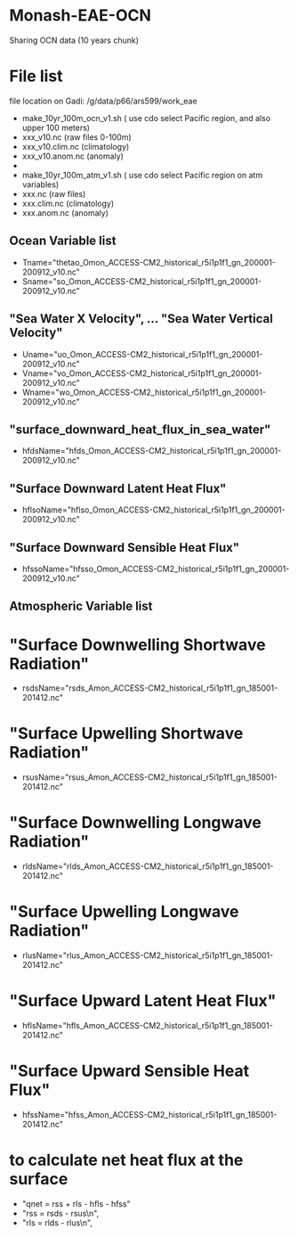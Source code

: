 # Monash-EAE-OCN
Sharing OCN data (10 years chunk)

# File list
file location on Gadi:
/g/data/p66/ars599/work_eae

* make_10yr_100m_ocn_v1.sh ( use cdo select Pacific region, and also upper 100 meters)
* xxx_v10.nc (raw files 0-100m)
* xxx_v10.clim.nc (climatology)
* xxx_v10.anom.nc (anomaly)
*
* make_10yr_100m_atm_v1.sh ( use cdo select Pacific region on atm variables)
* xxx.nc (raw files)
* xxx.clim.nc (climatology)
* xxx.anom.nc (anomaly)


## Ocean Variable list
* Tname="thetao_Omon_ACCESS-CM2_historical_r5i1p1f1_gn_200001-200912_v10.nc"
* Sname="so_Omon_ACCESS-CM2_historical_r5i1p1f1_gn_200001-200912_v10.nc"

## "Sea Water X Velocity", ... "Sea Water Vertical Velocity"
* Uname="uo_Omon_ACCESS-CM2_historical_r5i1p1f1_gn_200001-200912_v10.nc"
* Vname="vo_Omon_ACCESS-CM2_historical_r5i1p1f1_gn_200001-200912_v10.nc"
* Wname="wo_Omon_ACCESS-CM2_historical_r5i1p1f1_gn_200001-200912_v10.nc"

## "surface_downward_heat_flux_in_sea_water"
* hfdsName="hfds_Omon_ACCESS-CM2_historical_r5i1p1f1_gn_200001-200912_v10.nc"
## "Surface Downward Latent Heat Flux"
* hflsoName="hflso_Omon_ACCESS-CM2_historical_r5i1p1f1_gn_200001-200912_v10.nc"
## "Surface Downward Sensible Heat Flux"
* hfssoName="hfsso_Omon_ACCESS-CM2_historical_r5i1p1f1_gn_200001-200912_v10.nc"

## Atmospheric Variable list
# "Surface Downwelling Shortwave Radiation"
* rsdsName="rsds_Amon_ACCESS-CM2_historical_r5i1p1f1_gn_185001-201412.nc"
# "Surface Upwelling Shortwave Radiation"
* rsusName="rsus_Amon_ACCESS-CM2_historical_r5i1p1f1_gn_185001-201412.nc"
# "Surface Downwelling Longwave Radiation"
* rldsName="rlds_Amon_ACCESS-CM2_historical_r5i1p1f1_gn_185001-201412.nc"
# "Surface Upwelling Longwave Radiation"
* rlusName="rlus_Amon_ACCESS-CM2_historical_r5i1p1f1_gn_185001-201412.nc"
# "Surface Upward Latent Heat Flux"
* hflsName="hfls_Amon_ACCESS-CM2_historical_r5i1p1f1_gn_185001-201412.nc"
# "Surface Upward Sensible Heat Flux"
* hfssName="hfss_Amon_ACCESS-CM2_historical_r5i1p1f1_gn_185001-201412.nc"

# to calculate net heat flux at the surface
*   "qnet = rss + rls - hfls - hfss"
*   "rss = rsds - rsus\n",
*   "rls = rlds - rlus\n",



